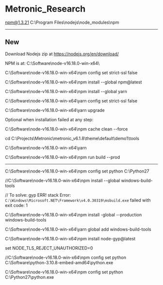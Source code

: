 # Metronic_Research
 
npm@1.3.21 C:\Program Files\nodejs\node_modules\npm

-----------------------------------------------------------
New
-----------------------------------------------------------
Download Nodejs zip at https://nodejs.org/en/download/

NPM is at: C:\Software\node-v16.18.0-win-x64\

C:\Software\node-v16.18.0-win-x64\npm config set strict-ssl false

C:\Software\node-v16.18.0-win-x64\npm install --global npm@latest

C:\Software\node-v16.18.0-win-x64\npm install --global yarn

C:\Software\node-v16.18.0-win-x64\yarn config set strict-ssl false

C:\Software\node-v16.18.0-win-x64\yarn upgrade

Optional when installation failed at any step:

C:\Software\node-v16.18.0-win-x64\npm cache clean --force



cd C:\Projects\Metronic\metronic_v6.1.8\theme\default\demo1\tools

C:\Software\node-v16.18.0-win-x64\yarn

C:\Software\node-v16.18.0-win-x64\npm run build  --prod

-------------------------------------------------------
C:\Software\node-v16.18.0-win-x64\npm config set python C:\Python27

//C:\Software\node-v16.18.0-win-x64\npm install --global windows-build-tools

// To solve: gyp ERR! stack Error: `C:\Windows\Microsoft.NET\Framework\v4.0.30319\msbuild.exe` failed with exit code: 1

C:\Software\node-v16.18.0-win-x64\npm install -global --production windows-build-tools

C:\Software\node-v16.18.0-win-x64\yarn global add windows-build-tools

C:\Software\node-v16.18.0-win-x64\npm install node-gyp@latest

set NODE_TLS_REJECT_UNAUTHORIZED=0

//C:\Software\node-v16.18.0-win-x64\npm config set python C:\Software\python-3.10.8-embed-amd64\python.exe

C:\Software\node-v16.18.0-win-x64\npm config set python C:\Python27\python.exe
